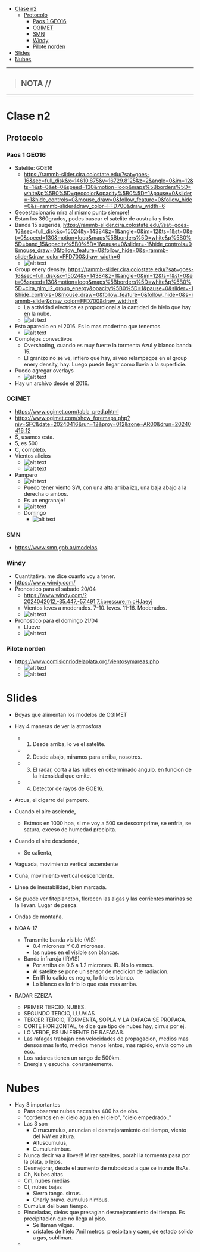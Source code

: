 - [Clase n2](#clase-n2)
  - [Protocolo](#protocolo)
    - [Paos 1 GEO16](#paos-1-geo16)
    - [OGIMET](#ogimet)
    - [SMN](#smn)
    - [Windy](#windy)
    - [Pilote norden](#pilote-norden)
- [Slides](#slides)
- [Nubes](#nubes)


-----------------
> NOTA //  
> - 
--------------------
# Clase n2


## Protocolo


### Paos 1 GEO16
 -  Satelite: GOE16
    -  https://rammb-slider.cira.colostate.edu/?sat=goes-16&sec=full_disk&x=14610.875&y=16729.8125&z=2&angle=0&im=12&ts=1&st=0&et=0&speed=130&motion=loop&maps%5Bborders%5D=white&p%5B0%5D=geocolor&opacity%5B0%5D=1&pause=0&slider=-1&hide_controls=0&mouse_draw=0&follow_feature=0&follow_hide=0&s=rammb-slider&draw_color=FFD700&draw_width=6
 -  Geoestacionario mira al mismo punto siempre!
 -  Estan los 360grados, podes buscar el satelite de australia y listo.
 -  Banda 15 sugerida, https://rammb-slider.cira.colostate.edu/?sat=goes-16&sec=full_disk&x=15024&y=14384&z=1&angle=0&im=12&ts=1&st=0&et=0&speed=130&motion=loop&maps%5Bborders%5D=white&p%5B0%5D=band_15&opacity%5B0%5D=1&pause=0&slider=-1&hide_controls=0&mouse_draw=0&follow_feature=0&follow_hide=0&s=rammb-slider&draw_color=FFD700&draw_width=6
    -  ![alt text](<Screenshot by Dropbox Capture.png>)
 -  Group enery density. https://rammb-slider.cira.colostate.edu/?sat=goes-16&sec=full_disk&x=15024&y=14384&z=1&angle=0&im=12&ts=1&st=0&et=0&speed=130&motion=loop&maps%5Bborders%5D=white&p%5B0%5D=cira_glm_l2_group_energy&opacity%5B0%5D=1&pause=0&slider=-1&hide_controls=0&mouse_draw=0&follow_feature=0&follow_hide=0&s=rammb-slider&draw_color=FFD700&draw_width=6
    -  La actividad electrica es proporcional a la cantidad de hielo que hay en la nube.
    -  ![alt text](<Screenshot by Dropbox Capture-1.png>)
 -  Esto aparecio en el 2016. Es lo mas modertno que tenemos.
    -  ![alt text](<Screenshot by Dropbox Capture-2.png>)
 - Complejos convectivos
   - Overshoting, cuando es muy fuerte la tormenta Azul y blanco banda 15.
   - El granizo no se ve, infiero que hay, si veo relampagos en el group enery density, hay. Luego puede llegar como lluvia a la superficie.  
 - Puedo agregar overlays
   - ![alt text](<Screenshot by Dropbox Capture-3.png>)
 - Hay un archivo desde el 2016. 

### OGIMET
  - https://www.ogimet.com/tabla_pred.phtml
  - https://www.ogimet.com/show_foremaps.php?niv=SFC&date=20240416&run=12&proy=012&zone=AR00&drun=20240416_12
  - S, usamos esta.
  - 5, es 500
  - C, completo.
  - Vientos alicios
    - ![alt text](<Screenshot by Dropbox Capture-4.png>)
    - ![alt text](<Screenshot by Dropbox Capture-5.png>)
  - Pampero
    - ![alt text](<Screenshot by Dropbox Capture-6.png>)
    - Puedo tener viento SW, con una alta arriba izq, una baja abajo a la derecha o ambos.
    - Es un engranaje!
    - ![alt text](<Screenshot by Dropbox Capture-7.png>)
    - Domingo
      - ![alt text](<Screenshot by Dropbox Capture-10.png>)

### SMN
  - https://www.smn.gob.ar/modelos


### Windy 
- Cuantitativa. me dice cuanto voy a tener.
- https://www.windy.com/
- Pronostico para el sabado 20/04
  - https://www.windy.com/?2024042012,-35.447,-57.491,7,i:pressure,m:cHJaeyj 
  - Vientos leves a moderados. 7-10. leves.  11-16. Moderados.
  - ![alt text](<Screenshot by Dropbox Capture-8.png>)
- Pronostico para el domingo 21/04
  - Llueve 
  - ![alt text](<Screenshot by Dropbox Capture-9.png>)


### Pilote norden
- https://www.comisionriodelaplata.org/vientosymareas.php
  - ![alt text](<Screenshot by Dropbox Capture-11.png>)
  - ![alt text](<Screenshot by Dropbox Capture-12.png>)



# Slides

- Boyas que alimentan los modelos de OGIMET

- Hay 4 maneras de ver la atmosfora
  - 1. Desde arriba, lo ve el satelite.
  - 2. Desde abajo, miramos para arriba, nosotros.
  - 3. El radar, corta a las nubes en determinado angulo. en funcion de la intensidad que emite.
  - 4. Detector de rayos de GOE16.

- Arcus, el cigarro del pampero. 
- Cuando el aire asciende, 
  - Estmos en 1000 hpa, si me voy a 500 se descomprime, se enfria, se satura, exceso de humedad precipita. 
- Cuando el aire desciende, 
  - Se calienta, 

- Vaguada, movimiento vertical ascendente
- Cuña, movimiento vertical descendente.
- Linea de inestabilidad, bien marcada.
- Se puede ver fitoplancton, florecen las algas y las corrientes marinas se la llevan. Lugar de pesca.
- Ondas de montaña, 
- NOAA-17
  - Transmite banda visible (VIS) 
    - 0.4 micrones Y 0.8 micrones.
    - las nubes en el visible son blancas.
  - Banda infraroja (IRVIS)
    - Por arriba de 0.6 a 1.2 micrones. IR. No lo vemos.
    - Al satelite se pone un sensor de medicion de radiacion.
    - En IR lo calido es negro, lo frio es blanco.
    - Lo blanco es lo frio lo que esta mas arriba.
- RADAR EZEIZA
  - PRIMER TERCIO, NUBES.
  - SEGUNDO TERCIO, LLUVIAS
  - TERCER TERCIO, TORMENTA, SOPLA Y LA RAFAGA SE PROPAGA.
  - CORTE HORIZONTAL, te dice que tipo de nubes hay, cirrus por ej.
  - LO VERDE, ES UN FRENTE DE RAFAGAS.
  - Las rafagas trabajan con velocidades de propagacion, medios mas densos mas lento, medios menos lentos, mas rapido, envia como un eco.
  - Los radares tienen un rango de 500km.
  - Energia y escucha. constantemente.


# Nubes

- Hay 3 importantes
  - Para observar nubes necesitas 400 hs de obs.
  - "corderitos en el cielo agua en el cielo", "cielo empedrado.."
  - Las 3 son
    - Cirrucumulus, anuncian el desmejoramiento del tiempo, viento del NW en altura.
    - Altuscumulus, 
    - Cumulunimbus.
  - Nunca decir va a llover!! Mirar satelites, porahi la tormenta pasa por la plata, o lejos.
  - Desmejorar, desde el aumento de nubosidad a que se inunde BsAs.
  - Ch, Nubes altas
  - Cm, nubes medias
  - CI, nubes bajas
    - Sierra tango. sirrus..
    - Charly bravo. cumulus nimbus.
  - Cumulus del buen tiempo.
  - Pinceladas, cielos que presagian desmejoramiento del tiempo. Es precipitacion que no llega al piso.
    - Se llaman vilgas. 
    - cristales de hielo 7mil metros. presipitan y caen, de estado solido a gas, subliman.
  - 